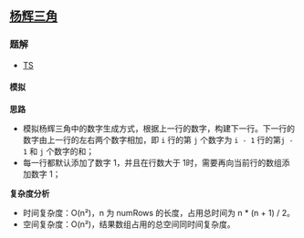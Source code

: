 ## [杨辉三角](https://leetcode.cn/problems/pascals-triangle/)
### 题解
+ [TS](../../ts/128/118.ts)

#### 模拟
**思路**
+ 模拟杨辉三角中的数字生成方式，根据上一行的数字，构建下一行。下一行的数字由上一行的左右两个数字相加，即 `i` 行的第 `j` 个数字为 `i - 1` 行的第`j - 1` 和 `j` 个数字的和；
+ 每一行都默认添加了数字 1，并且在行数大于 1时，需要再向当前行的数组添加数字 1；

**复杂度分析**
+ 时间复杂度：O(n²)，n 为 numRows 的长度，占用总时间为 n * (n + 1) / 2。
+ 空间复杂度：O(n²)，结果数组占用的总空间同时间复杂度。